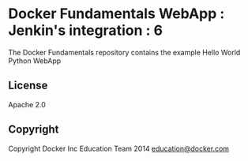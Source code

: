 Docker Fundamentals WebApp : Jenkin's integration : 6
=====================================================

The Docker Fundamentals repository contains the example Hello World Python WebApp

## License

Apache 2.0

## Copyright

Copyright Docker Inc Education Team 2014 <education@docker.com>
